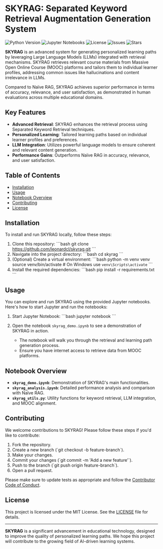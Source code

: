 
# SKYRAG: Separated Keyword Retrieval Augmentation Generation System

![Python Version](https://img.shields.io/badge/python-3.8%2B-blue)
![Jupyter Notebooks](https://img.shields.io/badge/notebooks-Jupyter-orange)
![License](https://img.shields.io/badge/license-MIT-green)
![Issues](https://img.shields.io/github/issues/leonardcl/skyrag)
![Stars](https://img.shields.io/github/stars/leonardcl/skyrag)


**SKYRAG** is an advanced system for generating personalized learning paths by leveraging Large Language Models (LLMs) integrated with retrieval mechanisms. SKYRAG retrieves relevant course materials from Massive Open Online Course (MOOC) platforms and tailors them to individual learner profiles, addressing common issues like hallucinations and content irrelevance in LLMs.

Compared to Naïve RAG, SKYRAG achieves superior performance in terms of accuracy, relevance, and user satisfaction, as demonstrated in human evaluations across multiple educational domains.

## Key Features
- **Advanced Retrieval**: SKYRAG enhances the retrieval process using Separated Keyword Retrieval techniques.
- **Personalized Learning**: Tailored learning paths based on individual learner profiles and preferences.
- **LLM Integration**: Utilizes powerful language models to ensure coherent and relevant content generation.
- **Performance Gains**: Outperforms Naïve RAG in accuracy, relevance, and user satisfaction.

## Table of Contents
- [Installation](#installation)
- [Usage](#usage)
- [Notebook Overview](#notebook-overview)
- [Contributing](#contributing)
- [License](#license)

## Installation

To install and run SKYRAG locally, follow these steps:

1. Clone this repository:
   \`\`\`bash
   git clone https://github.com/leonardcl/skyrag.git
   \`\`\`
2. Navigate into the project directory:
   \`\`\`bash
   cd skyrag
   \`\`\`
3. (Optional) Create a virtual environment:
   \`\`\`bash
   python -m venv venv
   source venv/bin/activate  # On Windows use `venv\Scripts\activate`
   \`\`\`
4. Install the required dependencies:
   \`\`\`bash
   pip install -r requirements.txt
   \`\`\`

## Usage

You can explore and run SKYRAG using the provided Jupyter notebooks. Here's how to start Jupyter and run the notebooks:

1. Start Jupyter Notebook:
   \`\`\`bash
   jupyter notebook
   \`\`\`
2. Open the notebook `skyrag_demo.ipynb` to see a demonstration of SKYRAG in action.

   - The notebook will walk you through the retrieval and learning path generation process.
   - Ensure you have internet access to retrieve data from MOOC platforms.

## Notebook Overview

- **`skyrag_demo.ipynb`**: Demonstration of SKYRAG's main functionalities.
- **`skyrag_analysis.ipynb`**: Detailed performance analysis and comparison with Naïve RAG.
- **`skyrag_utils.py`**: Utility functions for keyword retrieval, LLM integration, and MOOC alignment.

## Contributing

We welcome contributions to SKYRAG! Please follow these steps if you'd like to contribute:

1. Fork the repository.
2. Create a new branch (\`git checkout -b feature-branch\`).
3. Make your changes.
4. Commit your changes (\`git commit -m 'Add a new feature'\`).
5. Push to the branch (\`git push origin feature-branch\`).
6. Open a pull request.

Please make sure to update tests as appropriate and follow the [Contributor Code of Conduct](CODE_OF_CONDUCT.md).

## License

This project is licensed under the MIT License. See the [LICENSE](LICENSE) file for details.

---

**SKYRAG** is a significant advancement in educational technology, designed to improve the quality of personalized learning paths. We hope this project will contribute to the growing field of AI-driven learning systems.

